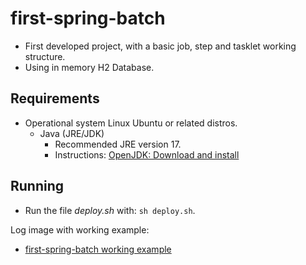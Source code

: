 # first-spring-batch
- First developed project, with a basic job, step and tasklet working structure.
- Using in memory H2 Database.

## Requirements
- Operational system Linux Ubuntu or related distros.
    - Java (JRE/JDK)
        - Recommended JRE version 17.
        - Instructions: [OpenJDK: Download and install](https://openjdk.org/install/)

## Running
- Run the file *deploy.sh* with: `sh deploy.sh`.

Log image with working example:
- [first-spring-batch working example](https://imgur.com/a/J7DsfVl)